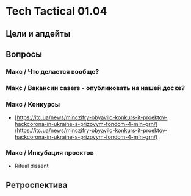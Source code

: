 # Tech Tactical 01.04

## Цели и апдейты

## Вопросы

### Макс / Что делается вообще?

### Макс / Вакансии casers - опубликовать на нашей доске?

### Макс / Конкурсы

* [https://itc.ua/news/minczifry-obyavilo-konkurs-it-proektov-hackcorona-in-ukraine-s-prizovym-fondom-4-mln-grn/](https://itc.ua/news/minczifry-obyavilo-konkurs-it-proektov-hackcorona-in-ukraine-s-prizovym-fondom-4-mln-grn/)

### Макс / Инкубация проектов

* Ritual dissent

## Ретроспектива

